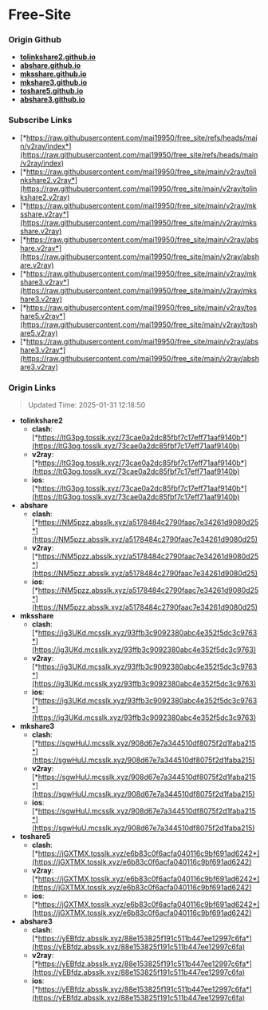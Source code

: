 # Free-Site

### Origin Github

- [**tolinkshare2.github.io**](https://github.com/tolinkshare2/tolinkshare2.github.io)
- [**abshare.github.io**](https://github.com/abshare/abshare.github.io)
- [**mksshare.github.io**](https://github.com/mksshare/mksshare.github.io)
- [**mkshare3.github.io**](https://github.com/mkshare3/mkshare3.github.io)
- [**toshare5.github.io**](https://github.com/toshare5/toshare5.github.io)
- [**abshare3.github.io**](https://github.com/abshare3/abshare3.github.io)

### Subscribe Links

- [*https://raw.githubusercontent.com/mai19950/free_site/refs/heads/main/v2ray/index*](https://raw.githubusercontent.com/mai19950/free_site/refs/heads/main/v2ray/index)
- [*https://raw.githubusercontent.com/mai19950/free_site/main/v2ray/tolinkshare2.v2ray*](https://raw.githubusercontent.com/mai19950/free_site/main/v2ray/tolinkshare2.v2ray)
- [*https://raw.githubusercontent.com/mai19950/free_site/main/v2ray/mksshare.v2ray*](https://raw.githubusercontent.com/mai19950/free_site/main/v2ray/mksshare.v2ray)
- [*https://raw.githubusercontent.com/mai19950/free_site/main/v2ray/abshare.v2ray*](https://raw.githubusercontent.com/mai19950/free_site/main/v2ray/abshare.v2ray)
- [*https://raw.githubusercontent.com/mai19950/free_site/main/v2ray/mkshare3.v2ray*](https://raw.githubusercontent.com/mai19950/free_site/main/v2ray/mkshare3.v2ray)
- [*https://raw.githubusercontent.com/mai19950/free_site/main/v2ray/toshare5.v2ray*](https://raw.githubusercontent.com/mai19950/free_site/main/v2ray/toshare5.v2ray)
- [*https://raw.githubusercontent.com/mai19950/free_site/main/v2ray/abshare3.v2ray*](https://raw.githubusercontent.com/mai19950/free_site/main/v2ray/abshare3.v2ray)

### Origin Links

> Updated Time: 2025-01-31 12:18:50

- **tolinkshare2**
  - **clash**: [*https://ltG3pg.tosslk.xyz/73cae0a2dc85fbf7c17eff71aaf9140b*](https://ltG3pg.tosslk.xyz/73cae0a2dc85fbf7c17eff71aaf9140b)
  - **v2ray**: [*https://ltG3pg.tosslk.xyz/73cae0a2dc85fbf7c17eff71aaf9140b*](https://ltG3pg.tosslk.xyz/73cae0a2dc85fbf7c17eff71aaf9140b)
  - **ios**: [*https://ltG3pg.tosslk.xyz/73cae0a2dc85fbf7c17eff71aaf9140b*](https://ltG3pg.tosslk.xyz/73cae0a2dc85fbf7c17eff71aaf9140b)
- **abshare**
  - **clash**: [*https://NM5pzz.absslk.xyz/a5178484c2790faac7e34261d9080d25*](https://NM5pzz.absslk.xyz/a5178484c2790faac7e34261d9080d25)
  - **v2ray**: [*https://NM5pzz.absslk.xyz/a5178484c2790faac7e34261d9080d25*](https://NM5pzz.absslk.xyz/a5178484c2790faac7e34261d9080d25)
  - **ios**: [*https://NM5pzz.absslk.xyz/a5178484c2790faac7e34261d9080d25*](https://NM5pzz.absslk.xyz/a5178484c2790faac7e34261d9080d25)
- **mksshare**
  - **clash**: [*https://ig3UKd.mcsslk.xyz/93ffb3c9092380abc4e352f5dc3c9763*](https://ig3UKd.mcsslk.xyz/93ffb3c9092380abc4e352f5dc3c9763)
  - **v2ray**: [*https://ig3UKd.mcsslk.xyz/93ffb3c9092380abc4e352f5dc3c9763*](https://ig3UKd.mcsslk.xyz/93ffb3c9092380abc4e352f5dc3c9763)
  - **ios**: [*https://ig3UKd.mcsslk.xyz/93ffb3c9092380abc4e352f5dc3c9763*](https://ig3UKd.mcsslk.xyz/93ffb3c9092380abc4e352f5dc3c9763)
- **mkshare3**
  - **clash**: [*https://sgwHuU.mcsslk.xyz/908d67e7a344510df8075f2d1faba215*](https://sgwHuU.mcsslk.xyz/908d67e7a344510df8075f2d1faba215)
  - **v2ray**: [*https://sgwHuU.mcsslk.xyz/908d67e7a344510df8075f2d1faba215*](https://sgwHuU.mcsslk.xyz/908d67e7a344510df8075f2d1faba215)
  - **ios**: [*https://sgwHuU.mcsslk.xyz/908d67e7a344510df8075f2d1faba215*](https://sgwHuU.mcsslk.xyz/908d67e7a344510df8075f2d1faba215)
- **toshare5**
  - **clash**: [*https://jGXTMX.tosslk.xyz/e6b83c0f6acfa040116c9bf691ad6242*](https://jGXTMX.tosslk.xyz/e6b83c0f6acfa040116c9bf691ad6242)
  - **v2ray**: [*https://jGXTMX.tosslk.xyz/e6b83c0f6acfa040116c9bf691ad6242*](https://jGXTMX.tosslk.xyz/e6b83c0f6acfa040116c9bf691ad6242)
  - **ios**: [*https://jGXTMX.tosslk.xyz/e6b83c0f6acfa040116c9bf691ad6242*](https://jGXTMX.tosslk.xyz/e6b83c0f6acfa040116c9bf691ad6242)
- **abshare3**
  - **clash**: [*https://yEBfdz.absslk.xyz/88e153825f191c511b447ee12997c6fa*](https://yEBfdz.absslk.xyz/88e153825f191c511b447ee12997c6fa)
  - **v2ray**: [*https://yEBfdz.absslk.xyz/88e153825f191c511b447ee12997c6fa*](https://yEBfdz.absslk.xyz/88e153825f191c511b447ee12997c6fa)
  - **ios**: [*https://yEBfdz.absslk.xyz/88e153825f191c511b447ee12997c6fa*](https://yEBfdz.absslk.xyz/88e153825f191c511b447ee12997c6fa)
